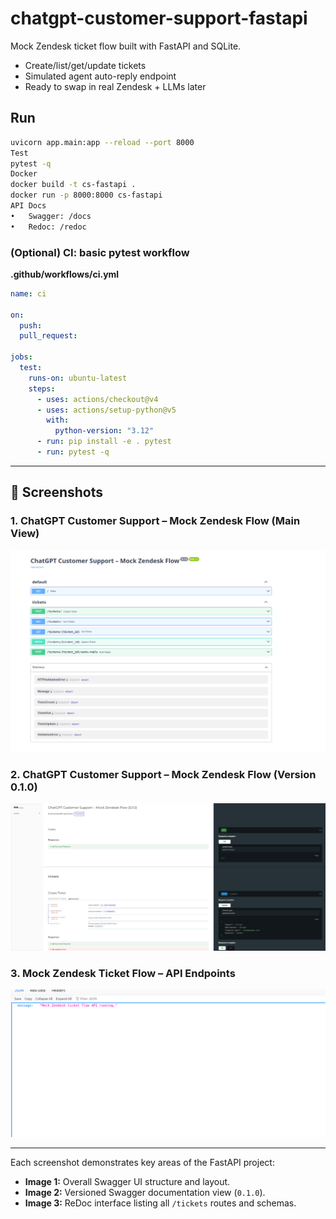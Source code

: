 # chatgpt-customer-support-fastapi

Mock Zendesk ticket flow built with FastAPI and SQLite.
- Create/list/get/update tickets
- Simulated agent auto-reply endpoint
- Ready to swap in real Zendesk + LLMs later

## Run
```bash
uvicorn app.main:app --reload --port 8000
Test
pytest -q
Docker
docker build -t cs-fastapi .
docker run -p 8000:8000 cs-fastapi
API Docs
•	Swagger: /docs
•	Redoc: /redoc
```
### (Optional) CI: basic pytest workflow
**.github/workflows/ci.yml**
```yaml
name: ci

on:
  push:
  pull_request:

jobs:
  test:
    runs-on: ubuntu-latest
    steps:
      - uses: actions/checkout@v4
      - uses: actions/setup-python@v5
        with:
          python-version: "3.12"
      - run: pip install -e . pytest
      - run: pytest -q
```

---

## 📸 Screenshots

### 1. ChatGPT Customer Support – Mock Zendesk Flow (Main View)
![ChatGPT Customer Support – Mock Zendesk Flow](images/ChatGPT_Customer_Support_Mock_Zendesk_Flow.png)

### 2. ChatGPT Customer Support – Mock Zendesk Flow (Version 0.1.0)
![ChatGPT Customer Support – Mock Zendesk Flow (0.1.0)](images/ChatGPT_Customer_Support_Mock_Zendesk_Flow_0.1.0.png)

### 3. Mock Zendesk Ticket Flow – API Endpoints
![Mock Zendesk Ticket Flow – API](images/Mock_Zendesk_ticket_flow_API.png)

---

Each screenshot demonstrates key areas of the FastAPI project:
- **Image 1:** Overall Swagger UI structure and layout.  
- **Image 2:** Versioned Swagger documentation view (`0.1.0`).  
- **Image 3:** ReDoc interface listing all `/tickets` routes and schemas.
